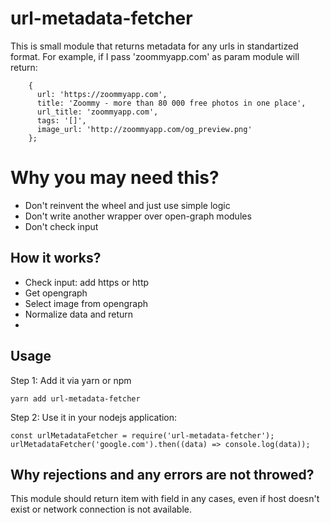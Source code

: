 # url-metadata-fetcher
This is small module that returns metadata for any urls in standartized format.
For example, if I pass 'zoommyapp.com' as param module will return: 
```
    {
      url: 'https://zoommyapp.com',
      title: 'Zoommy - more than 80 000 free photos in one place',
      url_title: 'zoommyapp.com',
      tags: '[]',
      image_url: 'http://zoommyapp.com/og_preview.png'
    };
```

# Why you may need this? 
- Don't reinvent the wheel and just use simple logic
- Don't write another wrapper over open-graph modules
- Don't check input
## How it works?
- Check input: add https or http
- Get opengraph
- Select image from opengraph
- Normalize data and return 
- 
## Usage
Step 1:
Add it via yarn or npm
```
yarn add url-metadata-fetcher
```
Step 2:
Use it in your nodejs application:
```
const urlMetadataFetcher = require('url-metadata-fetcher');
urlMetadataFetcher('google.com').then((data) => console.log(data));
```
## Why rejections and any errors are not throwed? 
This module should return item with field in any cases, even if host doesn't exist or network connection is not available.
